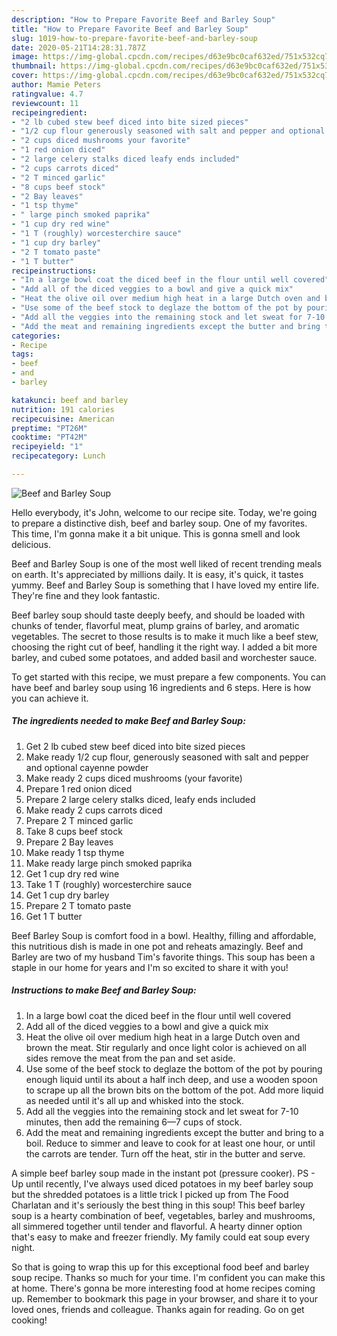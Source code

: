 ```yaml
---
description: "How to Prepare Favorite Beef and Barley Soup"
title: "How to Prepare Favorite Beef and Barley Soup"
slug: 1019-how-to-prepare-favorite-beef-and-barley-soup
date: 2020-05-21T14:28:31.787Z
image: https://img-global.cpcdn.com/recipes/d63e9bc0caf632ed/751x532cq70/beef-and-barley-soup-recipe-main-photo.jpg
thumbnail: https://img-global.cpcdn.com/recipes/d63e9bc0caf632ed/751x532cq70/beef-and-barley-soup-recipe-main-photo.jpg
cover: https://img-global.cpcdn.com/recipes/d63e9bc0caf632ed/751x532cq70/beef-and-barley-soup-recipe-main-photo.jpg
author: Mamie Peters
ratingvalue: 4.7
reviewcount: 11
recipeingredient:
- "2 lb cubed stew beef diced into bite sized pieces"
- "1/2 cup flour generously seasoned with salt and pepper and optional cayenne powder"
- "2 cups diced mushrooms your favorite"
- "1 red onion diced"
- "2 large celery stalks diced leafy ends included"
- "2 cups carrots diced"
- "2 T minced garlic"
- "8 cups beef stock"
- "2 Bay leaves"
- "1 tsp thyme"
- " large pinch smoked paprika"
- "1 cup dry red wine"
- "1 T (roughly) worcesterchire sauce"
- "1 cup dry barley"
- "2 T tomato paste"
- "1 T butter"
recipeinstructions:
- "In a large bowl coat the diced beef in the flour until well covered"
- "Add all of the diced veggies to a bowl and give a quick mix"
- "Heat the olive oil over medium high heat in a large Dutch oven and brown the meat. Stir regularly and once light color is achieved on all sides remove the meat from the pan and set aside."
- "Use some of the beef stock to deglaze the bottom of the pot by pouring enough liquid until its about a half inch deep, and use a wooden spoon to scrape up all the brown bits on the bottom of the pot. Add more liquid as needed until it&#39;s all up and whisked into the stock."
- "Add all the veggies into the remaining stock and let sweat for 7-10 minutes, then add the remaining 6—7 cups of stock."
- "Add the meat and remaining ingredients except the butter and bring to a boil. Reduce to simmer and leave to cook for at least one hour, or until the carrots are tender. Turn off the heat, stir in the butter and serve."
categories:
- Recipe
tags:
- beef
- and
- barley

katakunci: beef and barley 
nutrition: 191 calories
recipecuisine: American
preptime: "PT26M"
cooktime: "PT42M"
recipeyield: "1"
recipecategory: Lunch

---
```



![Beef and Barley Soup](https://img-global.cpcdn.com/recipes/d63e9bc0caf632ed/751x532cq70/beef-and-barley-soup-recipe-main-photo.jpg)

Hello everybody, it's John, welcome to our recipe site. Today, we're going to prepare a distinctive dish, beef and barley soup. One of my favorites. This time, I'm gonna make it a bit unique. This is gonna smell and look delicious.

Beef and Barley Soup is one of the most well liked of recent trending meals on earth. It's appreciated by millions daily. It is easy, it's quick, it tastes yummy. Beef and Barley Soup is something that I have loved my entire life. They're fine and they look fantastic.

Beef barley soup should taste deeply beefy, and should be loaded with chunks of tender, flavorful meat, plump grains of barley, and aromatic vegetables. The secret to those results is to make it much like a beef stew, choosing the right cut of beef, handling it the right way. I added a bit more barley, and cubed some potatoes, and added basil and worchester sauce.


To get started with this recipe, we must prepare a few components. You can have beef and barley soup using 16 ingredients and 6 steps. Here is how you can achieve it.

<!--inarticleads1-->

##### The ingredients needed to make Beef and Barley Soup:

1. Get 2 lb cubed stew beef diced into bite sized pieces
1. Make ready 1/2 cup flour, generously seasoned with salt and pepper and optional cayenne powder
1. Make ready 2 cups diced mushrooms (your favorite)
1. Prepare 1 red onion diced
1. Prepare 2 large celery stalks diced, leafy ends included
1. Make ready 2 cups carrots diced
1. Prepare 2 T minced garlic
1. Take 8 cups beef stock
1. Prepare 2 Bay leaves
1. Make ready 1 tsp thyme
1. Make ready  large pinch smoked paprika
1. Get 1 cup dry red wine
1. Take 1 T (roughly) worcesterchire sauce
1. Get 1 cup dry barley
1. Prepare 2 T tomato paste
1. Get 1 T butter


Beef Barley Soup is comfort food in a bowl. Healthy, filling and affordable, this nutritious dish is made in one pot and reheats amazingly. Beef and Barley are two of my husband Tim&#39;s favorite things. This soup has been a staple in our home for years and I&#39;m so excited to share it with you! 

<!--inarticleads2-->

##### Instructions to make Beef and Barley Soup:

1. In a large bowl coat the diced beef in the flour until well covered
1. Add all of the diced veggies to a bowl and give a quick mix
1. Heat the olive oil over medium high heat in a large Dutch oven and brown the meat. Stir regularly and once light color is achieved on all sides remove the meat from the pan and set aside.
1. Use some of the beef stock to deglaze the bottom of the pot by pouring enough liquid until its about a half inch deep, and use a wooden spoon to scrape up all the brown bits on the bottom of the pot. Add more liquid as needed until it&#39;s all up and whisked into the stock.
1. Add all the veggies into the remaining stock and let sweat for 7-10 minutes, then add the remaining 6—7 cups of stock.
1. Add the meat and remaining ingredients except the butter and bring to a boil. Reduce to simmer and leave to cook for at least one hour, or until the carrots are tender. Turn off the heat, stir in the butter and serve.


A simple beef barley soup made in the instant pot (pressure cooker). PS - Up until recently, I&#39;ve always used diced potatoes in my beef barley soup but the shredded potatoes is a little trick I picked up from The Food Charlatan and it&#39;s seriously the best thing in this soup! This beef barley soup is a hearty combination of beef, vegetables, barley and mushrooms, all simmered together until tender and flavorful. A hearty dinner option that&#39;s easy to make and freezer friendly. My family could eat soup every night. 

So that is going to wrap this up for this exceptional food beef and barley soup recipe. Thanks so much for your time. I'm confident you can make this at home. There's gonna be more interesting food at home recipes coming up. Remember to bookmark this page in your browser, and share it to your loved ones, friends and colleague. Thanks again for reading. Go on get cooking!
